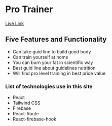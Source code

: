# Pro Trainer

[Live Link](https://pro-trainer-15bba.web.app/)

## Five Features and Functionality

- Can take guid line to build good body
- Can train yourself at home
- You can burn your fat in scientific way
- Best guid line about guidelines nutrition
- Will find pro level training in best price value

### List of technologies use in this site

- React
- Tailwind CSS
- Firebase
- React-Route
- React-firebase-hook
